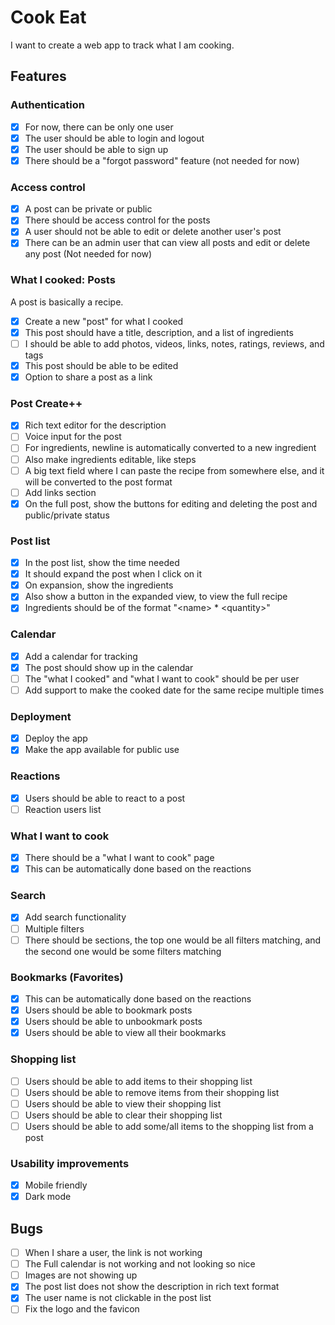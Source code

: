 # Cook Eat

I want to create a web app to track what I am cooking.

## Features

### Authentication

- [x] For now, there can be only one user
- [x] The user should be able to login and logout
- [x] The user should be able to sign up
- [x] There should be a "forgot password" feature (not needed for now)

### Access control

- [x] A post can be private or public
- [x] There should be access control for the posts
- [x] A user should not be able to edit or delete another user's post
- [x] There can be an admin user that can view all posts and edit or delete any post (Not needed for now)

### What I cooked: Posts

A post is basically a recipe.

- [x] Create a new "post" for what I cooked
- [x] This post should have a title, description, and a list of ingredients
- [ ] I should be able to add photos, videos, links, notes, ratings, reviews, and tags
- [x] This post should be able to be edited
- [x] Option to share a post as a link

### Post Create++

- [x] Rich text editor for the description
- [ ] Voice input for the post
- [ ] For ingredients, newline is automatically converted to a new ingredient
- [ ] Also make ingredients editable, like steps
- [ ] A big text field where I can paste the recipe from somewhere else, and it will be converted to the post format
- [ ] Add links section
- [x] On the full post, show the buttons for editing and deleting the post and public/private status

### Post list

- [x] In the post list, show the time needed
- [x] It should expand the post when I click on it
- [x] On expansion, show the ingredients
- [x] Also show a button in the expanded view, to view the full recipe
- [x] Ingredients should be of the format "\<name> * \<quantity>"

### Calendar

- [x] Add a calendar for tracking
- [x] The post should show up in the calendar
- [ ] The "what I cooked" and "what I want to cook" should be per user
- [ ] Add support to make the cooked date for the same recipe multiple times

### Deployment

- [x] Deploy the app
- [x] Make the app available for public use

### Reactions

- [x] Users should be able to react to a post
- [ ] Reaction users list

### What I want to cook

- [x] There should be a "what I want to cook" page
- [x] This can be automatically done based on the reactions

### Search

- [x] Add search functionality
- [ ] Multiple filters
- [ ] There should be sections, the top one would be all filters matching, and the second one would be some filters matching

### Bookmarks (Favorites)

- [x] This can be automatically done based on the reactions
- [x] Users should be able to bookmark posts
- [x] Users should be able to unbookmark posts
- [x] Users should be able to view all their bookmarks

### Shopping list

- [ ] Users should be able to add items to their shopping list
- [ ] Users should be able to remove items from their shopping list
- [ ] Users should be able to view their shopping list
- [ ] Users should be able to clear their shopping list
- [ ] Users should be able to add some/all items to the shopping list from a post

### Usability improvements

- [x] Mobile friendly
- [x] Dark mode

## Bugs

- [ ] When I share a user, the link is not working
- [ ] The Full calendar is not working and not looking so nice
- [ ] Images are not showing up
- [x] The post list does not show the description in rich text format
- [x] The user name is not clickable in the post list
- [ ] Fix the logo and the favicon
